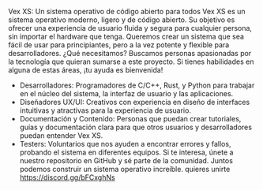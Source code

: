 Vex XS: Un sistema operativo de código abierto para todos
Vex XS es un sistema operativo moderno, ligero y de código abierto. Su objetivo es ofrecer una experiencia de usuario fluida y segura para cualquier persona, sin importar el hardware que tenga. Queremos crear un sistema que sea fácil de usar para principiantes, pero a la vez potente y flexible para desarrolladores.
¿Qué necesitamos?
Buscamos personas apasionadas por la tecnología que quieran sumarse a este proyecto. Si tienes habilidades en alguna de estas áreas, ¡tu ayuda es bienvenida!
 * Desarrolladores: Programadores de C/C++, Rust, y Python para trabajar en el núcleo del sistema, la interfaz de usuario y las aplicaciones.
 * Diseñadores UX/UI: Creativos con experiencia en diseño de interfaces intuitivas y atractivas para la experiencia de usuario.
 * Documentación y Contenido: Personas que puedan crear tutoriales, guías y documentación clara para que otros usuarios y desarrolladores puedan entender Vex XS.
 * Testers: Voluntarios que nos ayuden a encontrar errores y fallos, probando el sistema en diferentes equipos.
Si te interesa, únete a nuestro repositorio en GitHub y sé parte de la comunidad. Juntos podemos construir un sistema operativo increíble.
quieres unirte
https://discord.gg/bFCxghNs
